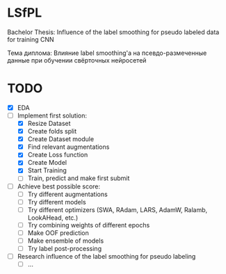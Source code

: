 # LSfPL
Bachelor Thesis: Influence of the label smoothing for pseudo labeled data for training CNN  

Тема диплома: Влияние label smoothing'а на псевдо-размеченные данные при обучении свёрточных нейросетей

# TODO

- [x] EDA
- [ ] Implement first solution:
  - [x] Resize Dataset
  - [x] Create folds split
  - [x] Create Dataset module 
  - [x] Find relevant augmentations
  - [x] Create Loss function 
  - [x] Create Model
  - [x] Start Training
  - [ ] Train, predict and make first submit
- [ ] Achieve best possible score:
  - [ ] Try different augmentations
  - [ ] Try different models 
  - [ ] Try different optimizers (SWA, RAdam, LARS, AdamW, Ralamb, LookAHead, etc.)
  - [ ] Try combining weights of different epochs 
  - [ ] Make OOF prediction 
  - [ ] Make ensemble of models
  - [ ] Try label post-processing 
- [ ] Research influence of the label smoothing for pseudo labeling
  - [ ] ...
